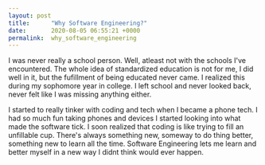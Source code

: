 ```yaml
---
layout: post
title:      "Why Software Engineering?"
date:       2020-08-05 06:55:21 +0000
permalink:  why_software_engineering
---
```


I was never really a school person. Well, atleast not with the schools I've encountered. The whole idea of standardized education is not for me, I did well in it, but the fufillment of being educated never came. I realized this during my sophomore year in college. I left school and never looked back, never felt like I was missing anything either.

I started to really tinker with coding and tech when I became a phone tech. I had so much fun taking phones and devices I started looking into what made the software tick. I soon realized that coding is like trying to fill an unfillable cup. There's always something new, someway to do thing better, something new to learn all the time. Software Engineering lets me learn and better myself in a new way I didnt think would ever happen.


